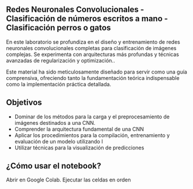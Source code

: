## Redes Neuronales Convolucionales - Clasificación de números escritos a mano - Clasificación perros o gatos
En este laboratorio se profundiza en el diseño y entrenamiento de redes neuronales convolucionales completas para clasificación de imágenes complejas. Se experimenta con arquitecturas más profundas y técnicas avanzadas de regularización y optimización..

Este material ha sido meticulosamente diseñado para servir como una guía comprensiva, ofreciendo tanto la fundamentación teórica indispensable como la implementación práctica detallada.
 
## Objetivos
 - Dominar de los métodos para la carga y el preprocesamiento de imágenes destinados a una CNN.
 - Comprender la arquitectura fundamental de una CNN
 - Aplicar los procedimientos para la compilación, entrenamiento y evaluación de un modelo utilizando l
 - Utilizar técnicas para la visualización de predicciones
 
## ¿Cómo usar el notebook?
Abrir en Google Colab.
Ejecutar las celdas en orden




